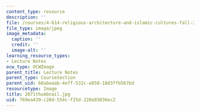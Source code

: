 ```yaml
---
content_type: resource
description: ''
file: /courses/4-614-religious-architecture-and-islamic-cultures-fall-2002/769ea439c20d554cf25d220a93836ec2_2071thumbnail.jpg
file_type: image/jpeg
image_metadata:
  caption: ''
  credit: ''
  image-alt: ''
learning_resource_types:
- Lecture Notes
ocw_type: OCWImage
parent_title: Lecture Notes
parent_type: CourseSection
parent_uid: 68abeaab-4eff-532c-e858-18d3ffb567bd
resourcetype: Image
title: 2071thumbnail.jpg
uid: 769ea439-c20d-554c-f25d-220a93836ec2
---
```

